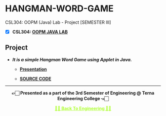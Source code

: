 # HANGMAN-WORD-GAME
 CSL304: OOPM (Java) Lab - Project [SEMESTER III]
 
 - [X] **CSL304: [OOPM JAVA LAB](https://github.com/Amey-Thakur/OOPM-JAVA-LAB)**


## Project

 - **_It is a simple Hangman Word Game using Applet in Java._**
 
   - **[Presentation](http://dx.doi.org/10.13140/RG.2.2.26806.22082)**
  
   - **[SOURCE CODE](http://dx.doi.org/10.13140/RG.2.2.20095.33446)**


---

<p align="center"> <b> 👉🏻 Presented as a part of the 3rd Semester of Engineering @ Terna Engineering College 👈🏻 <b> </p>
 
<p align="center"><a href='https://github.com/Amey-Thakur/ACHIEVEMENTS#engineering', style='color: greenyellow;'> ✌🏻 Back To Engineering ✌🏻</p>
